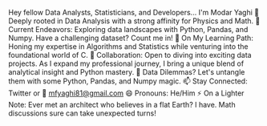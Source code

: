 Hey fellow Data Analysts, Statisticians, and Developers... I'm Modar Yaghi 👋
Deeply rooted in Data Analysis with a strong affinity for Physics and Math.
🔭 Current Endeavors: Exploring data landscapes with Python, Pandas, and Numpy. Have a challenging dataset? Count me in!
🌱 On My Learning Path: Honing my expertise in Algorithms and Statistics while venturing into the foundational world of C.
👯 Collaboration: Open to diving into exciting data projects. As I expand my professional journey, I bring a unique blend of analytical insight and Python mastery.
💬 Data Dilemmas? Let's untangle them with some Python, Pandas, and Numpy magic.
📫 Stay Connected: Twitter or 📧 mfyaghi81@gmail.com
😄 Pronouns: He/Him
⚡ On a Lighter Note: Ever met an architect who believes in a flat Earth? I have. Math discussions sure can take unexpected turns!
